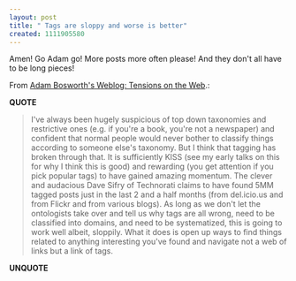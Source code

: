 ```yaml
---
layout: post
title: " Tags are sloppy and worse is better"
created: 1111905580
---
```

<p>Amen! Go Adam go! More posts more often please! And they don't all have to be long pieces!</p><p>From <a href="http://www.adambosworth.net/archives/000041.html">Adam Bosworth's Weblog: Tensions on the Web</a>.:</p>
<p><b>QUOTE</b></p><blockquote>I've always been hugely suspicious of top down taxonomies and restrictive ones (e.g. if you're a book, you're not a newspaper) and confident that normal people would never bother to classify things according to someone else's taxonomy. But I think that tagging has broken through that. It is sufficiently KISS (see my early talks on this for why I think this is good) and rewarding (you get attention if you pick popular tags) to have gained amazing momentum. The clever and audacious Dave Sifry of Technorati claims to have found 5MM tagged posts just in the last 2 and a half months (from del.icio.us and from Flickr and from various blogs). As long as we don't let the ontologists take over and tell us why tags are all wrong, need to be classified into domains, and need to be systematized, this is going to work well albeit, sloppily. What it does is open up ways to find things related to anything interesting you've found and navigate not a web of links but a link of tags.</blockquote><p><b>UNQUOTE</b></p>



